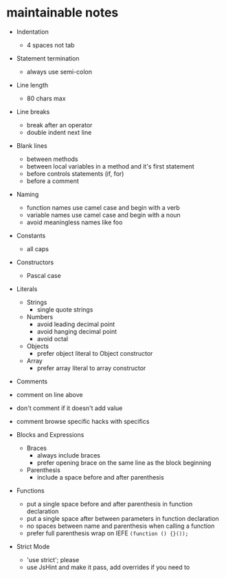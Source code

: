 # maintainable notes

* Indentation
  * 4 spaces not tab
* Statement termination
  * always use semi-colon
* Line length
  * 80 chars max
* Line breaks
  * break after an operator
  * double indent next line
* Blank lines
  * between methods
  * between local variables in a method and it's first statement
  * before controls statements (if, for)
  * before a comment
* Naming
  * function names use camel case and begin with a verb
  * variable names use camel case and begin with a noun
  * avoid meaningless names like foo
* Constants
  * all caps
* Constructors
  * Pascal case
* Literals
  * Strings
    * single quote strings
  * Numbers
    * avoid leading decimal point
    * avoid hanging decimal point
    * avoid octal
  * Objects
    * prefer object literal to Object constructor
  * Array
      * prefer array literal to array constructor
*  Comments
  * comment on line above
  * don't comment if it doesn't add value
  * comment browse specific hacks with specifics
* Blocks and Expressions
  * Braces
    * always include braces
    * prefer opening brace on the same line as the block beginning
  * Parenthesis
    * include a space before and after parenthesis
* Functions
  * put a single space before and after parenthesis in function declaration
  * put a single space after between parameters in function declaration
  * no spaces between name and parenthesis when calling a function
  * prefer full parenthesis wrap on IEFE `(function () {}());`

* Strict Mode
  * 'use strict'; please
  * use JsHint and make it pass, add overrides if you need to
